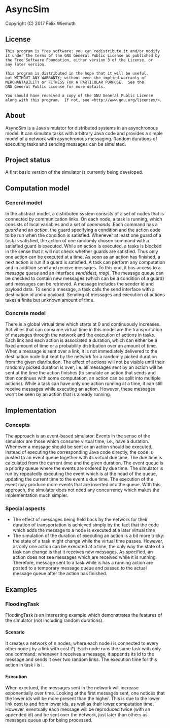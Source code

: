 AsyncSim
========

Copyright (C) 2017 Felix Wiemuth

License
-------

    This program is free software: you can redistribute it and/or modify
    it under the terms of the GNU General Public License as published by
    the Free Software Foundation, either version 3 of the License, or
    any later version.

    This program is distributed in the hope that it will be useful,
    but WITHOUT ANY WARRANTY; without even the implied warranty of
    MERCHANTABILITY or FITNESS FOR A PARTICULAR PURPOSE.  See the
    GNU General Public License for more details.

    You should have received a copy of the GNU General Public License
    along with this program.  If not, see <http://www.gnu.org/licenses/>.

About
-----
AsyncSim is a Java simulator for distributed systems in an asynchronous model. It can simulate tasks with arbitrary Java code and provides a simple model of a network with asynchronous messaging. Random durations of executing tasks and sending messages can be simulated.

Project status
--------------
A first basic version of the simulator is currently being developed.

Computation model
-----------------
### General model
In the abstract model, a distributed system consists of a set of nodes that is connected by communication links. On each node, a task is running, which consists of local variables and a set of *commands*. Each command has a *guard* and an *action*, the guard specifying a condition and the action code to be run when the condition is satisfied. Whenever at least one guard of a task is satisfied, the action of one randomly chosen command with a satisfied guard is executed. While an action is executed, a tasks is blocked in the sense that it will not check whether guards are satisfied. Thus only one action can be executed at a time. As soon as an action has finished, a next action is run if a guard is satisfied. A task can perform any computation and in addition send and receive messages. To this end, it has access to a *message queue* and an interface *send(dest, msg)*. The message queue can be checked to contain new messages (which can be a condition of a guard) and messages can be retrieved. A message includes the sender id and payload data. To send a message, a task calls the send interface with a destination id and a payload. Sending of messages and execution of actions takes a finite but unknown amount of time.

### Concrete model
There is a global virtual time which starts at 0 and continuously increases. Activities that can consume virtual time in this model are the transportation of messages through the network and the execution of actions in tasks. Each link and each action is associated a duration, which can either be a fixed amount of time or a probability distribution over an amount of time. When a message is sent over a link, it is not immediately delivered to the destination node but kept by the network for a randomly picked duration from the given distribution. The effect of actions will not be visible until their randomly picked duration is over, i.e. all messages sent by an action will be sent at the time the action finishes (to simulate an action that sends and then continues with some computation, an action can be split into multiple actions). While a task can have only one action running at a time, it can still receive messages while executing an action. However, these messages won't be seen by an action that is already running.

Implementation
--------------
### Concepts
The approach is an event-based simulator. Events in the sense of the simulator are those which consume virtual time, i.e., have a duration. Whenever a message should be sent or an action should be executed, instead of executing the corresponding Java code directly, the code is posted to an event queue together with its virtual due time. The due time is calculated from the current time and the given duration. The event queue is a priority queue where the events are ordered by due time. The simulator is run by repeatedly executing the event which is at the head of the queue, updating the current time to the event's due time. The execution of the event may produce more events that are inserted into the queue. With this approach, the simulator does not need any concurrency which makes the implementation much simpler.

### Special aspects
- The effect of messages being held back by the network for their duration of transportation is achieved simply by the fact that the code which adds the message to a node is executed at a later virtual time
- The simulation of the duration of executing an action is a bit more tricky: the state of a task might change while the virtual time passes. However, as only one action can be executed at a time, the only way the state of a task can change is that it receives new messages. As specified, an action does not see messages which are received while it is running. Therefore, message sent to a task while is has a running action are posted to a temporary message queue and passed to the actual message queue after the action has finished.


Examples
--------
### FloodingTask
FloodingTask is an interesting example which demonstrates the features of the simulator (not including random durations).

#### Scenario
 It creates a network of n nodes, where each node i is connected to every other node j by a link with cost i*j. Each node runs the same task with only one command: whenever it receives a message, it appends its id to the message and sends it over two random links. The execution time for this action in task i is i.

#### Execution
When exectued, the messages sent in the network will increase exponentially over time. Looking at the first messages sent, one notices that the lower ids will be more present than the higher. This is due to the lower link cost to and from lower ids, as well as their lower computation time. However, eventually each message will be reproduced twice (with an appended id) and be sent over the network, just later than others as messages queue up for being processed.
